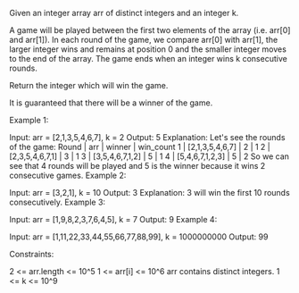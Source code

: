 Given an integer array arr of distinct integers and an integer k.

A game will be played between the first two elements of the array (i.e. arr[0] and arr[1]). In each round of the game, we compare arr[0] with arr[1], the larger integer wins and remains at position 0 and the smaller integer moves to the end of the array. The game ends when an integer wins k consecutive rounds.

Return the integer which will win the game.

It is guaranteed that there will be a winner of the game.

 

Example 1:

Input: arr = [2,1,3,5,4,6,7], k = 2
Output: 5
Explanation: Let's see the rounds of the game:
Round |       arr       | winner | win_count
  1   | [2,1,3,5,4,6,7] | 2      | 1
  2   | [2,3,5,4,6,7,1] | 3      | 1
  3   | [3,5,4,6,7,1,2] | 5      | 1
  4   | [5,4,6,7,1,2,3] | 5      | 2
So we can see that 4 rounds will be played and 5 is the winner because it wins 2 consecutive games.
Example 2:

Input: arr = [3,2,1], k = 10
Output: 3
Explanation: 3 will win the first 10 rounds consecutively.
Example 3:

Input: arr = [1,9,8,2,3,7,6,4,5], k = 7
Output: 9
Example 4:

Input: arr = [1,11,22,33,44,55,66,77,88,99], k = 1000000000
Output: 99
 

Constraints:

2 <= arr.length <= 10^5
1 <= arr[i] <= 10^6
arr contains distinct integers.
1 <= k <= 10^9